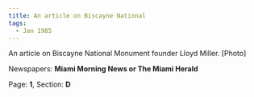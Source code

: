 ```yaml
---  
title: An article on Biscayne National  
tags:  
  - Jan 1985  
---  
```

  
An article on Biscayne National Monument founder Lloyd Miller. [Photo]  
  
Newspapers: **Miami Morning News or The Miami Herald**  
  
Page: **1**, Section: **D** 

